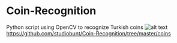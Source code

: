 # Coin-Recognition
Python script using OpenCV to recognize Turkish coins
![alt text](https://raw.githubusercontent.com/studiobunt/Coin-Recognition/tree/master/coins/Result.jpg)
https://github.com/studiobunt/Coin-Recognition/tree/master/coins

